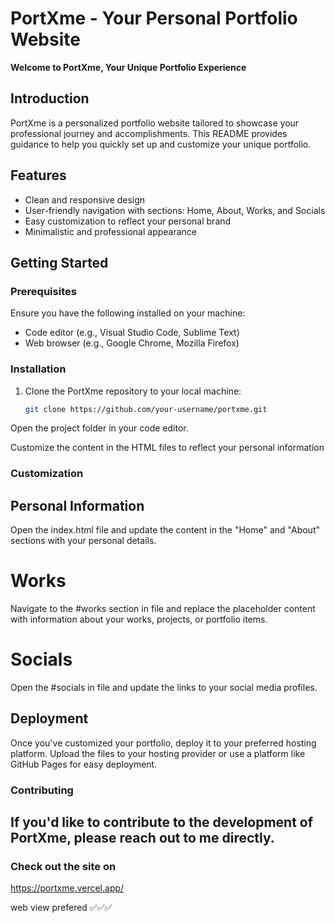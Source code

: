 # PortXme - Your Personal Portfolio Website

**Welcome to PortXme, Your Unique Portfolio Experience**

## Introduction

PortXme is a personalized portfolio website tailored to showcase your professional journey and accomplishments. This README provides guidance to help you quickly set up and customize your unique portfolio.

## Features

- Clean and responsive design
- User-friendly navigation with sections: Home, About, Works, and Socials
- Easy customization to reflect your personal brand
- Minimalistic and professional appearance

## Getting Started

### Prerequisites

Ensure you have the following installed on your machine:

- Code editor (e.g., Visual Studio Code, Sublime Text)
- Web browser (e.g., Google Chrome, Mozilla Firefox)

### Installation

1. Clone the PortXme repository to your local machine:

   ```bash
   git clone https://github.com/your-username/portxme.git
Open the project folder in your code editor.

Customize the content in the HTML files to reflect your personal information

### Customization
## Personal Information
Open the index.html file and update the content in the "Home" and "About" sections with your personal details.
# Works
Navigate to the #works section in file and replace the placeholder content with information about your works, projects, or portfolio items.
# Socials
Open the #socials in file and update the links to your social media profiles.

## Deployment
Once you've customized your portfolio, deploy it to your preferred hosting platform. Upload the files to your hosting provider or use a platform like GitHub Pages for easy deployment.

### Contributing
## If you'd like to contribute to the development of PortXme, please reach out to me directly.


### Check out the site on 
https://portxme.vercel.app/

web view prefered ✅✅✅
